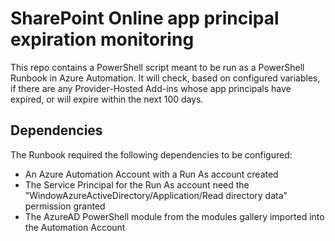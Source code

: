
# SharePoint Online app principal expiration monitoring
This repo contains a PowerShell script meant to be run as a PowerShell Runbook in Azure Automation. It will check, based on configured variables, if there are any Provider-Hosted Add-ins whose app principals have expired, or will expire within the next 100 days.

## Dependencies
The Runbook required the following dependencies to be configured:
* An Azure Automation Account with a Run As account created
* The Service Principal for the Run As account need the "WindowAzureActiveDirectory/Application/Read directory data" permission granted
* The AzureAD PowerShell module from the modules gallery imported into the Automation Account
